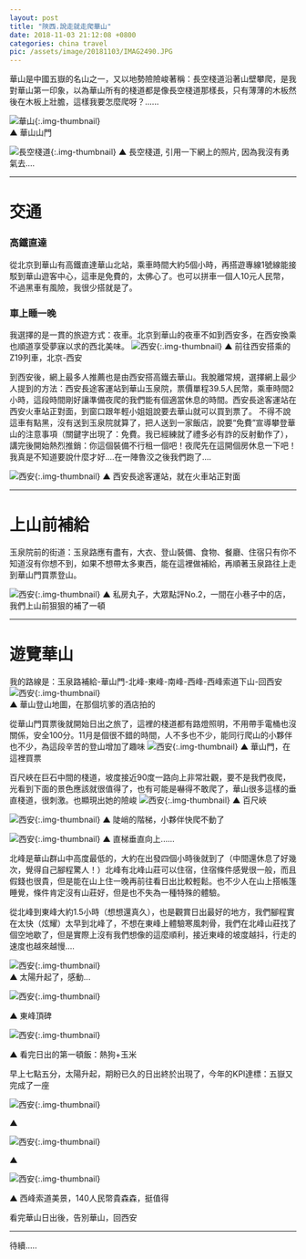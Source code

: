 ```yaml
---
layout: post
title: "陝西.說走就走爬華山"
date: 2018-11-03 21:12:08 +0800
categories: china travel
pic: /assets/image/20181103/IMAG2490.JPG
---
```


華山是中國五嶽的名山之一，又以地勢險險峻著稱：長空棧道沿著山壁攀爬，是我對華山第一印象，以為華山所有的棧道都是像長空棧道那樣長，只有薄薄的木板然後在木板上壯膽，這樣我要怎麼爬呀？......

<!--more-->
![華山](/assets/image/20181103/IMAG2490.JPG){:.img-thumbnail}   
▲ 華山山門

![長空棧道](/assets/image/20181103/timg.jpg){:.img-thumbnail} 
▲ 長空棧道, 引用一下網上的照片, 因為我沒有勇氣去.... 

------
# 交通
### 高鐵直達
從北京到華山有高鐵直達華山北站，乘車時間大約5個小時，再搭遊專線1號線能接駁到華山遊客中心，這車是免費的，太佛心了。也可以拼車一個人10元人民幣，不過黑車有風險，我很少搭就是了。

### 車上睡一晚
我選擇的是一貫的旅遊方式：夜車。北京到華山的夜車不如到西安多，在西安換乘也順道享受夢寐以求的西北美味。
![西安](/assets/image/20181103/IMAG2453.JPG){:.img-thumbnail} 
▲ 前往西安搭乘的Z19列車，北京-西安  
  
到西安後，網上最多人推薦也是由西安搭高鐵去華山。我脫離常規，選擇網上最少人提到的方法：西安長途客運站到華山玉泉院，票價單程39.5人民幣，乘車時間2小時，這段時間剛好讓準備夜爬的我們能有個適當休息的時間。西安長途客運站在西安火車站正對面，到窗口跟年輕小姐姐說要去華山就可以買到票了。
不得不說這車有點黑，沒有送到玉泉院就算了，把人送到一家飯店，說要“免費”宣導攀登華山的注意事項（關鍵字出現了：免費。我已經練就了禮多必有詐的反射動作了），講完後開始熱烈推銷：你這個裝備不行租一個吧！夜爬先在這開個房休息一下吧！我真是不知道要說什麼才好....在一陣魯洨之後我們跑了.... 
  
![西安](/assets/image/20181103/IMAG2484.JPG){:.img-thumbnail}
▲ 西安長途客運站，就在火車站正對面  

------

# 上山前補給
玉泉院前的街道：玉泉路應有盡有，大衣、登山裝備、食物、餐廳、住宿只有你不知道沒有你想不到，如果不想帶太多東西，能在這裡做補給，再順著玉泉路往上走到華山門買票登山。

![西安](/assets/image/20181103/IMAG2489.JPG){:.img-thumbnail}
▲ 私房丸子，大眾點評No.2，一間在小巷子中的店，我們上山前狠狠的補了一頓  

------  

# 遊覽華山  
  我的路線是：玉泉路補給-華山門-北峰-東峰-南峰-西峰-西峰索道下山-回西安
![西安](/assets/image/20181103/IMAG2487.JPG){:.img-thumbnail}  
▲ 華山登山地圖，在那個坑爹的酒店拍的  
  
從華山門買票後就開始日出之旅了，這裡的棧道都有路燈照明，不用帶手電桶也沒關係，安全100分。11月是個很不錯的時間，人不多也不少，能同行爬山的小夥伴也不少，為這段辛苦的登山增加了趣味
 ![西安](/assets/image/20181103/IMAG2490.JPG){:.img-thumbnail} 
▲ 華山門，在這裡買票  
   
百尺峽在巨石中間的棧道，坡度接近90度一路向上非常壯觀，要不是我們夜爬，光看到下面的景色應該就很值得了，也有可能是嚇得不敢爬了，華山很多這樣的垂直棧道，很刺激。也顯現出她的險峻
 ![西安](/assets/image/20181103/IMAG2496.JPG){:.img-thumbnail} 
▲ 百尺峽  

![西安](/assets/image/20181103/IMAG2494.JPG){:.img-thumbnail}
▲ 陡峭的階梯，小夥伴快爬不動了  

![西安](/assets/image/20181103/IMAG2503.JPG){:.img-thumbnail}
▲ 直梯垂直向上......    

北峰是華山群山中高度最低的，大約在出發四個小時後就到了（中間還休息了好幾次，覺得自己腳程驚人！）北峰有北峰山莊可以住宿，住宿條件感覺很一般，而且假錢也很貴，但是能在山上住一晚再前往看日出比較輕鬆。也不少人在山上搭帳篷睡覺，條件肯定沒有山莊好，但是也不失為一種特殊的體驗。

從北峰到東峰大約1.5小時（想想還真久），也是觀賞日出最好的地方，我們腳程實在太快（炫耀）太早到北峰了，不想在東峰上體驗寒風刺骨，我們在北峰山莊找了個空地歇了，但是實際上沒有我們想像的這麼順利，接近東峰的坡度越抖，行走的速度也越來越慢....  

![西安](/assets/image/20181103/IMG_3856.JPG){:.img-thumbnail}  
▲ 太陽升起了，感動...   

![西安](/assets/image/20181103/IMG_3861.JPG){:.img-thumbnail} 

▲ 東峰頂碑  

![西安](/assets/image/20181103/IMAG2515.JPG){:.img-thumbnail}

▲ 看完日出的第一頓飯：熱狗+玉米  

早上七點五分，太陽升起，期盼已久的日出終於出現了，今年的KPI達標：五嶽又完成了一座
  
![西安](/assets/image/20181103/IMAG2519.JPG){:.img-thumbnail}

▲   

![西安](/assets/image/20181103/IMAG2517.JPG){:.img-thumbnail}

▲   

![西安](/assets/image/20181103/IMAG2530.JPG){:.img-thumbnail}

▲ 西峰索道美景，140人民幣貴森森，挺值得    
  
看完華山日出後，告別華山，回西安

-------

待續.....




